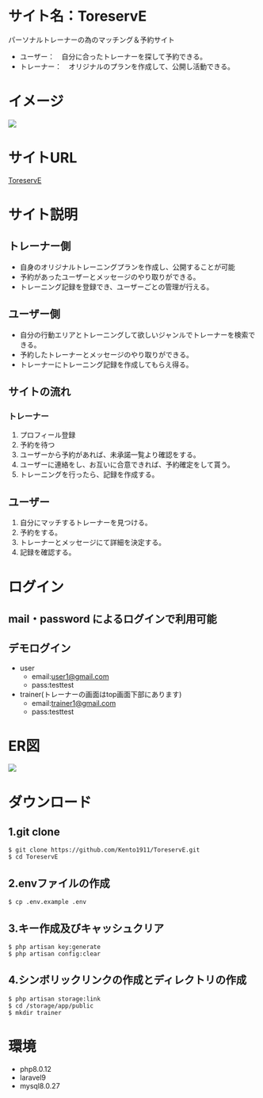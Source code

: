# サイト名：ToreservE

パーソナルトレーナーの為のマッチング＆予約サイト
- ユーザー：　自分に合ったトレーナーを探して予約できる。
- トレーナー：　オリジナルのプランを作成して、公開し活動できる。

# イメージ
![](https://user-images.githubusercontent.com/94818659/156314096-83d1ded3-7297-4c08-9f68-1cf89718206e.png)

# サイトURL

[ToreservE](https://toreserve.net)

# サイト説明
## トレーナー側
- 自身のオリジナルトレーニングプランを作成し、公開することが可能
- 予約があったユーザーとメッセージのやり取りができる。
- トレーニング記録を登録でき、ユーザーごとの管理が行える。

## ユーザー側
- 自分の行動エリアとトレーニングして欲しいジャンルでトレーナーを検索できる。
- 予約したトレーナーとメッセージのやり取りができる。
- トレーナーにトレーニング記録を作成してもらえ得る。

## サイトの流れ
### トレーナー
1. プロフィール登録
2. 予約を待つ
3. ユーザーから予約があれば、未承諾一覧より確認をする。
4. ユーザーに連絡をし、お互いに合意できれば、予約確定をして貰う。
5. トレーニングを行ったら、記録を作成する。

## ユーザー
1. 自分にマッチするトレーナーを見つける。
2. 予約をする。
3. トレーナーとメッセージにて詳細を決定する。
4. 記録を確認する。

# ログイン
## mail・password によるログインで利用可能
## デモログイン
- user
    - email:user1@gmail.com
    - pass:testtest
- trainer(トレーナーの画面はtop画面下部にあります)
    - email:trainer1@gmail.com
    - pass:testtest

# ER図
![](https://user-images.githubusercontent.com/94818659/156321772-1078c1bf-ac6b-44de-9d59-8be8b1c648f4.png)


# ダウンロード
## 1.git clone
```
$ git clone https://github.com/Kento1911/ToreservE.git
$ cd ToreservE
```
## 2.envファイルの作成
```
$ cp .env.example .env 
```

## 3.キー作成及びキャッシュクリア
```
$ php artisan key:generate
$ php artisan config:clear
```

## 4.シンボリックリンクの作成とディレクトリの作成
```
$ php artisan storage:link
$ cd /storage/app/public
$ mkdir trainer
```

# 環境
* php8.0.12
* laravel9
* mysql8.0.27
